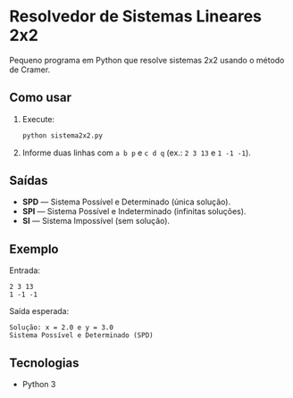 # Resolvedor de Sistemas Lineares 2x2

Pequeno programa em Python que resolve sistemas 2x2 usando o método de Cramer.

## Como usar
1. Execute:
   ```bash
   python sistema2x2.py
   ```
2. Informe duas linhas com `a b p` e `c d q` (ex.: `2 3 13` e `1 -1 -1`).

## Saídas
- **SPD** — Sistema Possível e Determinado (única solução).
- **SPI** — Sistema Possível e Indeterminado (infinitas soluções).
- **SI**  — Sistema Impossível (sem solução).

## Exemplo
Entrada:
```
2 3 13
1 -1 -1
```
Saída esperada:
```
Solução: x = 2.0 e y = 3.0
Sistema Possível e Determinado (SPD)
```

## Tecnologias
- Python 3
